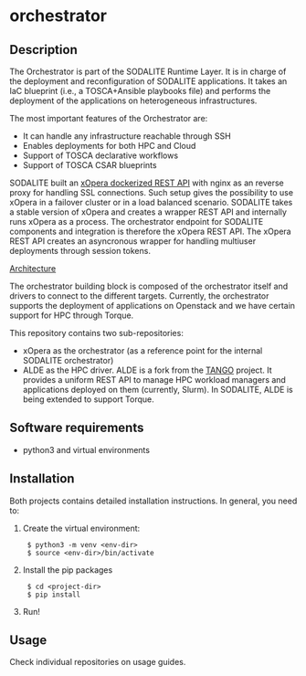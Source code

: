 # orchestrator

## Description

The Orchestrator is part of the SODALITE Runtime Layer. It is in charge of the deployment and reconfiguration of SODALITE applications. It takes an IaC blueprint (i.e., a TOSCA+Ansible playbooks file) and performs the deployment of the applications on heterogeneous infrastructures.

The most important features of the Orchestrator are:
* It can handle any infrastructure reachable through SSH 
* Enables deployments for both HPC and Cloud
* Support of TOSCA declarative workflows
* Support of TOSCA CSAR blueprints

SODALITE built an [xOpera dockerized REST API](https://github.com/SODALITE-EU/xopera-rest-api) with nginx as an reverse proxy for handling SSL connections. Such setup gives the possibility to use xOpera in a failover cluster or in a load balanced scenario. 
SODALITE takes a stable version of xOpera and creates a wrapper REST API and internally runs xOpera as a process. The orchestrator endpoint for SODALITE components and integration is therefore the xOpera REST API. 
The xOpera REST API creates an asyncronous wrapper for handling multiuser deployments through session tokens. 

[Architecture](documentation/orchestrator.png)

The orchestrator building block is composed of the orchestrator itself and drivers to connect to the different targets. Currently, the orchestrator supports the deployment of applications on Openstack and we have certain support for HPC through Torque.

This repository contains two sub-repositories:
- xOpera as the orchestrator (as a reference point for the internal SODALITE orchestrator)  
- ALDE as the HPC driver. ALDE is a fork from the [TANGO](http://tango-project.eu/) project. It provides a uniform REST API to manage HPC workload managers and applications deployed on them (currently, Slurm). In SODALITE, ALDE is being extended to support Torque.

## Software requirements

* python3 and virtual environments

## Installation

Both projects contains detailed installation instructions. In general, you need to:

1. Create the virtual environment:

        $ python3 -m venv <env-dir>
        $ source <env-dir>/bin/activate

2. Install the pip packages

        $ cd <project-dir>
        $ pip install

3. Run!

## Usage

Check individual repositories on usage guides. 
 
